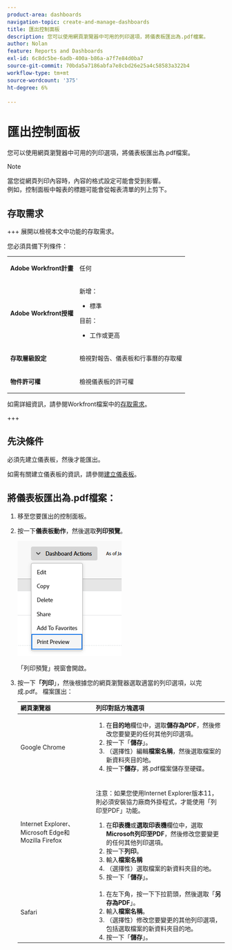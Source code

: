 ```yaml
---
product-area: dashboards
navigation-topic: create-and-manage-dashboards
title: 匯出控制面板
description: 您可以使用網頁瀏覽器中可用的列印選項，將儀表板匯出為.pdf檔案。
author: Nolan
feature: Reports and Dashboards
exl-id: 6c8dc5be-6adb-400a-b86a-a7f7e84d0ba7
source-git-commit: 70bda5a7186abfa7e8cbd26e25a4c58583a322b4
workflow-type: tm+mt
source-wordcount: '375'
ht-degree: 6%

---
```


# 匯出控制面板

<!-- Audited: 1/2025 -->

您可以使用網頁瀏覽器中可用的列印選項，將儀表板匯出為.pdf檔案。

>[!NOTE]
>
>當您從網頁列印內容時，內容的格式設定可能會受到影響。\
>例如，控制面板中報表的標題可能會從報表清單的列上剪下。

## 存取需求

+++ 展開以檢視本文中功能的存取需求。

您必須具備下列條件：

<table style="table-layout:auto"> 
 <col> 
 <col> 
 <tbody> 
  <tr> 
   <td role="rowheader"><strong>Adobe Workfront計畫</strong></td> 
   <td> <p>任何</p> </td> 
  </tr> 
  <tr> 
   <td role="rowheader"><strong>Adobe Workfront授權</strong></td> 
    <td> 
      <p>新增：</p>
         <ul>
         <li><p>標準</p></li>
         </ul>
      <p>目前：</p>
         <ul>
         <li><p>工作或更高</p></li>
         </ul>
   </td>
  </tr> 
  <tr> 
   <td role="rowheader"><strong>存取層級設定</strong></td> 
   <td> <p>檢視對報告、儀表板和行事曆的存取權</p> </td> 
  </tr> 
  <tr> 
   <td role="rowheader"><strong>物件許可權</strong></td> 
   <td> <p>檢視儀表板的許可權</p> </td> 
  </tr> 
 </tbody> 
</table>

如需詳細資訊，請參閱Workfront檔案中的[存取需求](/help/quicksilver/administration-and-setup/add-users/access-levels-and-object-permissions/access-level-requirements-in-documentation.md)。

+++

## 先決條件

必須先建立儀表板，然後才能匯出。

如需有關建立儀表板的資訊，請參閱[建立儀表板](../../../reports-and-dashboards/dashboards/creating-and-managing-dashboards/create-dashboard.md)。

## 將儀表板匯出為.pdf檔案：

1. 移至您要匯出的控制面板。
1. 按一下&#x200B;**儀表板動作**，然後選取&#x200B;**列印預覽**。

   ![儀表板列印預覽](assets/dashboard-actions-print-350x254.png)

   「列印預覽」視窗會開啟。

1. 按一下&#x200B;**「列印**」，然後根據您的網頁瀏覽器選取適當的列印選項，以完成.pdf。 檔案匯出：

   <table style="table-layout:auto"> 
    <col> 
    <col> 
    <thead> 
     <tr> 
      <th>網頁瀏覽器</th> 
      <th>列印對話方塊選項</th> 
     </tr> 
    </thead> 
    <tbody> 
     <tr> 
      <td>Google Chrome</td> 
      <td> 
       <ol> 
        <li value="1">在<strong>目的地</strong>欄位中，選取<strong>儲存為PDF</strong>，然後修改您要變更的任何其他列印選項。</li> 
        <li value="2">按一下「<strong>儲存</strong>」。</li> 
        <li value="3">（選擇性）編輯<strong>檔案名稱</strong>，然後選取檔案的新資料夾目的地。</li> 
        <li value="4">按一下<strong>儲存</strong>，將.pdf檔案儲存至硬碟。<br><br></li> 
       </ol> </td> 
     </tr> 
     <tr> 
      <td>Internet Explorer、Microsoft Edge和Mozilla Firefox</td> 
      <td> <p>注意：如果您使用Internet Explorer版本11，則必須安裝協力廠商外掛程式，才能使用「列印至PDF」功能。</p> 
       <ol> 
        <li value="1">在<strong>印表機</strong>或<strong>選取印表機</strong>欄位中，選取<strong>Microsoft列印至PDF</strong>，然後修改您要變更的任何其他列印選項。</li> 
        <li value="2">按一下<strong>列印</strong>。</li> 
        <li value="3">輸入<strong>檔案名稱</strong></li> 
        <li value="4">（選擇性）選取檔案的新資料夾目的地。</li> 
        <li value="5">按一下「<strong>儲存</strong>」。</li> 
       </ol> </td> 
     </tr> 
     <tr> 
      <td>Safari</td> 
      <td> 
       <ol> 
        <li value="1">在左下角，按一下下拉箭頭，然後選取「<strong>另存為PDF</strong>」。</li> 
        <li value="2">輸入<strong>檔案名稱</strong>。</li> 
        <li value="3">（選擇性）修改您要變更的其他列印選項，包括選取檔案的新資料夾目的地。</li> 
        <li value="4">按一下「<strong>儲存</strong>」。</li> 
       </ol> </td> 
     </tr> 
    </tbody> 
   </table>
